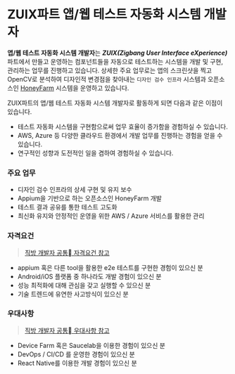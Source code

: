 # ZUIX파트 앱/웹 테스트 자동화 시스템 개발자

**앱/웹 테스트 자동화 시스템 개발자**는 ***ZUIX(Zigbang User Interface eXperience)*** 파트에서 만들고 운영하는 컴포넌트들을 자동으로 테스트하는 시스템을 개발 및 구현, 관리하는 업무를 진행하고 있습니다. 상세한 주요 업무로는 앱의 스크린샷을 찍고 OpenCV로 분석하여 디자인적 변경점을 찾아내는 `디자인 검수 인프라` 시스템과 오픈소스인 [HoneyFarm](https://github.com/zigbang/honeyfarm) 시스템을 운영하고 있습니다.

ZUIX파트의 앱/웹 테스트 자동화 시스템 개발자로 활동하게 되면 다음과 같은 이점이 있습니다.

* 테스트 자동화 시스템을 구현함으로써 업무 효율이 증가함을 경험하실 수 있습니다.
* AWS, Azure 등 다양한 클라우드 환경에서 개발 업무를 진행하는 경험을 얻을 수 있습니다.
* 연구적인 성향과 도전적인 일을 겸하여 경험하실 수 있습니다.

### 주요 업무

* 디자인 검수 인프라의 상세 구현 및 유지 보수
* Appium을 기반으로 하는 오픈소스인 HoneyFarm 개발
* 테스트 결과 공유를 통한 테스트 고도화
* 최신화 유지와 안정적인 운영을 위한 AWS / Azure 서비스를 활용한 관리

### 자격요건

> [직방 개발자 공통 자격요건 참고](https://github.com/zigbang/recruit#%EC%9E%90%EA%B2%A9%EC%9A%94%EA%B1%B4)

* appium 혹은 다른 tool을 활용한 e2e 테스트를 구현한 경험이 있으신 분
* Android/iOS 플랫폼 중 하나라도 개발 경험이 있으신 분
* 성능 최적화에 대해 관심을 갖고 실행할 수 있으신 분
* 기술 트렌드에 유연한 사고방식이 있으신 분

### 우대사항

> [직방 개발자 공통 우대사항 참고](https://github.com/zigbang/recruit#%EC%9E%90%EA%B2%A9%EC%9A%94%EA%B1%B4)

* Device Farm 혹은 Saucelab을 이용한 경험이 있으신 분
* DevOps / CI/CD 를 운영한 경험이 있으신 분
* React Native를 이용한 개발 경험이 있으신 분
